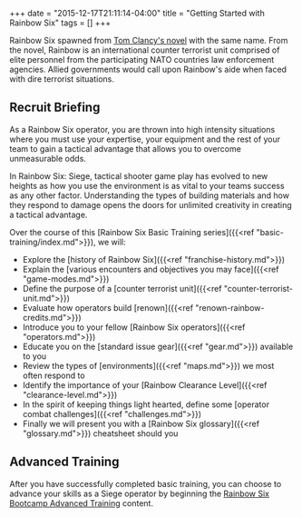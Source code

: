 +++
date = "2015-12-17T21:11:14-04:00"
title = "Getting Started with Rainbow Six"
tags = []
+++

Rainbow Six spawned from [Tom Clancy's novel](http://www.amazon.com/gp/product/0425170349/ref=as_li_tl?ie=UTF8&camp=1789&creative=390957&creativeASIN=0425170349&linkCode=as2&tag=rainbowsixbootcamp-20&linkId=Z5F4FWL5X7MOIWY3) with the same name. From the novel, Rainbow is an international counter terrorist unit comprised of elite personnel from the participating NATO countries law enforcement agencies. Allied governments would call upon Rainbow's aide when faced with dire terrorist situations.

## Recruit Briefing

As a Rainbow Six operator, you are thrown into high intensity situations where you must use your expertise, your equipment and the rest of your team to gain a tactical advantage that allows you to overcome unmeasurable odds.

In Rainbow Six: Siege, tactical shooter game play has evolved to new heights as how you use the environment is as vital to your teams success as any other factor. Understanding the types of building materials and how they respond to damage opens the doors for unlimited creativity in creating a tactical advantage.

Over the course of this [Rainbow Six Basic Training series]({{<ref "basic-training/index.md">}}), we will:

* Explore the [history of Rainbow Six]({{<ref "franchise-history.md">}})
* Explain the [various encounters and objectives you may face]({{<ref "game-modes.md">}})
* Define the purpose of a [counter terrorist unit]({{<ref "counter-terrorist-unit.md">}})
* Evaluate how operators build [renown]({{<ref "renown-rainbow-credits.md">}})
* Introduce you to your fellow [Rainbow Six operators]({{<ref "operators.md">}})
* Educate you on the [standard issue gear]({{<ref "gear.md">}}) available to you
* Review the types of [environments]({{<ref "maps.md">}}) we most often respond to
* Identify the importance of your [Rainbow Clearance Level]({{<ref "clearance-level.md">}})
* In the spirit of keeping things light hearted, define some [operator combat challenges]({{<ref "challenges.md">}})
* Finally we will present you with a [Rainbow Six glossary]({{<ref "glossary.md">}}) cheatsheet should you

## Advanced Training

After you have successfully completed basic training, you can choose to advance your skills as a Siege operator by beginning the [Rainbow Six Bootcamp Advanced Training](/advanced-training/) content.
